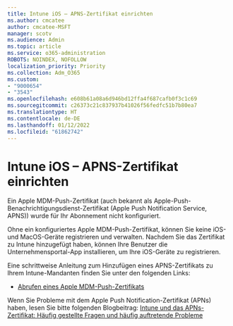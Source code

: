 ```yaml
---
title: Intune iOS – APNS-Zertifikat einrichten
ms.author: cmcatee
author: cmcatee-MSFT
manager: scotv
ms.audience: Admin
ms.topic: article
ms.service: o365-administration
ROBOTS: NOINDEX, NOFOLLOW
localization_priority: Priority
ms.collection: Adm_O365
ms.custom:
- "9000654"
- "3543"
ms.openlocfilehash: e608b61a08a6d946bd12ffa4f687cafb0f3c1c69
ms.sourcegitcommit: c26373c21c837937b41026f56fedfc51b7b80ea7
ms.translationtype: HT
ms.contentlocale: de-DE
ms.lasthandoff: 01/12/2022
ms.locfileid: "61862742"
---
```

# <a name="intune-ios-set-up-apns-certificate"></a>Intune iOS – APNS-Zertifikat einrichten

Ein Apple MDM-Push-Zertifikat (auch bekannt als Apple-Push-Benachrichtigungsdienst-Zertifikat (Apple Push Notification Service, APNS)) wurde für Ihr Abonnement nicht konfiguriert.

Ohne ein konfiguriertes Apple MDM-Push-Zertifikat, können Sie keine iOS-und MacOS-Geräte registrieren und verwalten. Nachdem Sie das Zertifikat zu Intune hinzugefügt haben, können Ihre Benutzer die Unternehmensportal-App installieren, um Ihre iOS-Geräte zu registrieren.

Eine schrittweise Anleitung zum Hinzufügen eines APNS-Zertifikats zu Ihrem Intune-Mandanten finden Sie unter den folgenden Links:

- [Abrufen eines Apple MDM-Push-Zertifikats](https://docs.microsoft.com/mem/intune/enrollment/apple-mdm-push-certificate-get)

Wenn Sie Probleme mit dem Apple Push Notification-Zertifikat (APNs) haben, lesen Sie bitte folgenden Blogbeitrag: [Intune und das APNs-Zertifikat: Häufig gestellte Fragen und häufig auftretende Probleme](https://techcommunity.microsoft.com/t5/Intune-Customer-Success/Intune-and-the-APNs-certificate-FAQ-and-common-issues/ba-p/280121)

